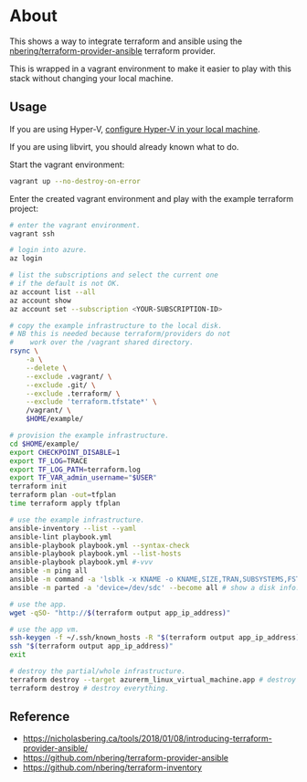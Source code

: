 # About

This shows a way to integrate terraform and ansible using the [nbering/terraform-provider-ansible](https://github.com/nbering/terraform-provider-ansible) terraform provider.

This is wrapped in a vagrant environment to make it easier to play with this stack without changing your local machine.

## Usage

If you are using Hyper-V, [configure Hyper-V in your local machine](https://github.com/rgl/windows-vagrant#hyper-v-usage).

If you are using libvirt, you should already known what to do.

Start the vagrant environment:

```bash
vagrant up --no-destroy-on-error
```

Enter the created vagrant environment and play with the example terraform project:

```bash
# enter the vagrant environment.
vagrant ssh

# login into azure.
az login

# list the subscriptions and select the current one
# if the default is not OK.
az account list --all
az account show
az account set --subscription <YOUR-SUBSCRIPTION-ID>

# copy the example infrastructure to the local disk.
# NB this is needed because terraform/providers do not
#    work over the /vagrant shared directory.
rsync \
    -a \
    --delete \
    --exclude .vagrant/ \
    --exclude .git/ \
    --exclude .terraform/ \
    --exclude 'terraform.tfstate*' \
    /vagrant/ \
    $HOME/example/

# provision the example infrastructure.
cd $HOME/example/
export CHECKPOINT_DISABLE=1
export TF_LOG=TRACE
export TF_LOG_PATH=terraform.log
export TF_VAR_admin_username="$USER"
terraform init
terraform plan -out=tfplan
time terraform apply tfplan

# use the example infrastructure.
ansible-inventory --list --yaml
ansible-lint playbook.yml
ansible-playbook playbook.yml --syntax-check
ansible-playbook playbook.yml --list-hosts
ansible-playbook playbook.yml #-vvv
ansible -m ping all
ansible -m command -a 'lsblk -x KNAME -o KNAME,SIZE,TRAN,SUBSYSTEMS,FSTYPE,UUID,LABEL,MODEL,SERIAL' --become all # show disks.
ansible -m parted -a 'device=/dev/sdc' --become all # show a disk info.

# use the app.
wget -qSO- "http://$(terraform output app_ip_address)"

# use the app vm.
ssh-keygen -f ~/.ssh/known_hosts -R "$(terraform output app_ip_address)"
ssh "$(terraform output app_ip_address)"
exit

# destroy the partial/whole infrastructure.
terraform destroy --target azurerm_linux_virtual_machine.app # destroy just the app vm (and whatever resources depend on it).
terraform destroy # destroy everything.
```

## Reference

* https://nicholasbering.ca/tools/2018/01/08/introducing-terraform-provider-ansible/
* https://github.com/nbering/terraform-provider-ansible
* https://github.com/nbering/terraform-inventory
